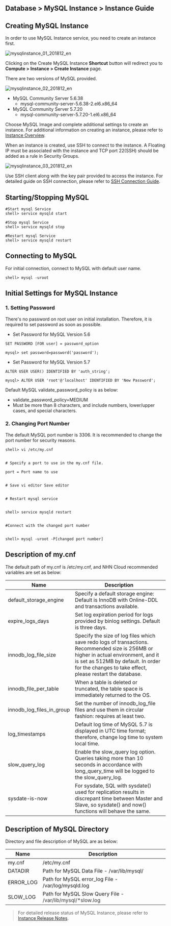 ## Database > MySQL Instance > Instance Guide

## Creating MySQL Instance

In order to use MySQL Instance service, you need to create an instance first.

![mysqlinstance_01_201812_en](https://static.toastoven.net/prod_mysql/mysqlinstance_01_201812_en.png)

Clicking on the Create MySQL Instance **Shortcut** button will redirect you to **Compute > Instance > Create Instance** page.

There are two versions of MySQL provided.

![mysqlinstance_02_201812_en](https://static.toastoven.net/prod_mysql/mysqlinstance_02_201812_en.png)

* MySQL Community Server 5.6.38
    * mysql-community-server-5.6.38-2.el6.x86_64
* MySQL Community Server 5.7.20
    * mysql-community-server-5.7.20-1.el6.x86_64

Choose MySQL Image and complete additional settings to create an instance.
For additional information on creating an instance, please refer to [Instance Overview](http://docs.toast.com/en/Compute/Instance/en/overview/).

When an instance is created, use SSH to connect to the instance.
A Floating IP must be associated with the instance and TCP port 22(SSH) should be added as a rule in Security Groups.

![mysqlinstance_03_201812_en](https://static.toastoven.net/prod_mysql/mysqlinstance_03_201812_en.png)

Use SSH client along with the key pair provided to access the instance.
For detailed guide on SSH connection, please refer to [SSH Connection Guide](https://docs.toast.com/en/Compute/Instance/en/overview/#linux).

## Starting/Stopping MySQL 

```
#Start mysql Service 
shell> service mysqld start

#Stop mysql Service 
shell> service mysqld stop

#Restart mysql Service 
shell> service mysqld restart
```

## Connecting to MySQL 

For initial connection, connect to MySQL with default user name. 

```
shell> mysql -uroot
```

## Initial Settings for MySQL Instance

### 1\. Setting Password

There's no password on root user on initial installation. Therefore, it is required to set password as soon as possible.  

* Set Password for MySQL Version 5.6  

```
SET PASSWORD [FOR user] = password_option

mysql> set password=password('password');
```

* Set Password for MySQL Version 5.7  

```
ALTER USER USER() IDENTIFIED BY 'auth_string';

mysql> ALTER USER 'root'@'localhost' IDENTIFIED BY 'New Password';
```

Default MySQL validate_password_policy is as below:

* validate\_password\_policy=MEDIUM
* Must be more than 8 characters, and include numbers, lower/upper cases, and special characters.

### 2\. Changing Port Number

The default MySQL port number is 3306. It is recommended to change the port number for security reasons. 

```
shell> vi /etc/my.cnf


# Specify a port to use in the my.cnf file. 

port = Port name to use 


# Save vi editor Save editor 


# Restart mysql service  


shell> service mysqld restart


#Connect with the changed port number


shell> mysql -uroot -P[changed port number]
```

## Description of my.cnf 

The default path of my.cnf is /etc/my.cnf, and NHN Cloud recommended variables are set as below: 

| Name | Description |
| --- | --- |
| default\_storage\_engine | Specify a default storage engine: Default is InnoDB with Online-DDL and transactions available. |
| expire\_logs\_days | Set log expiration period for logs provided by binlog settings. Default is three days. |
| innodb\_log\_file\_size | Specify the size of log files which save redo logs of transactions. <br>Recommended size is 256MB or higher in actual environment, and it is set as 512MB by default. In order for the changes to take effect, please restart the database. |
| innodb\_file\_per\_table | When a table is deleted or truncated, the table space is immediately returned to the OS. |
| innodb\_log\_files\_in\_group | Set the number of innodb\_log\_file files and use them in circular fashion: requires at least two. |
| log_timestamps | Default log time of MySQL 5.7 is displayed in UTC time format; therefore, change log time to system local time. |
| slow\_query\_log | Enable the slow\_query log option. Queries taking more than 10 seconds in accordance with long_query_time will be logged to the slow_query_log. |
| sysdate-is-now | For sysdate, SQL with sysdate() used for replication results in discrepant time between Master and Slave, so sysdate() and now() functions will behave the same. |

## Description of MySQL Directory 

Directory and file description of MySQL are as below: 

| Name | Description |
| --- | --- |
| my.cnf | /etc/my.cnf |
| DATADIR | Path for MySQL Data File  - /var/lib/mysql/ |
| ERROR_LOG | Path for MySQL error_log File  - /var/log/mysqld.log |
| SLOW_LOG | Path for MySQL Slow Query File -  <span style="color:#333333">/var/lib/mysql/*slow.log</span> |


> For detailed release status of MySQL Instance, please refer to [Instance Release Notes](/Compute/Compute/en/release-notes/).
